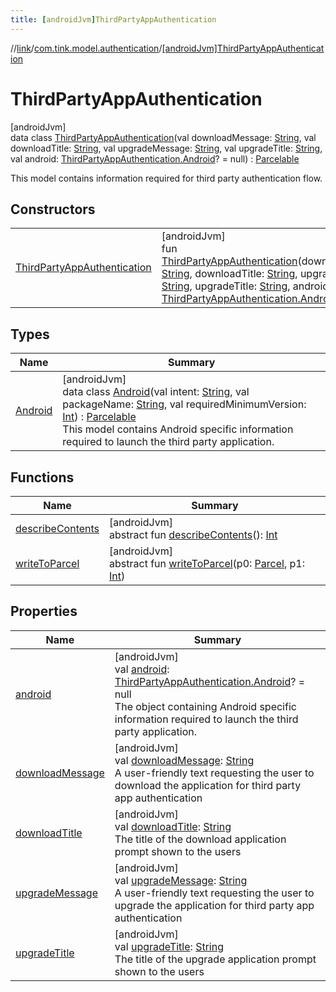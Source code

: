 ```yaml
---
title: [androidJvm]ThirdPartyAppAuthentication
---
```

//[link](../../../index.html)/[com.tink.model.authentication](../index.html)/[[androidJvm]ThirdPartyAppAuthentication](index.html)



# ThirdPartyAppAuthentication



[androidJvm]\
data class [ThirdPartyAppAuthentication](index.html)(val downloadMessage: [String](https://kotlinlang.org/api/latest/jvm/stdlib/kotlin/-string/index.html), val downloadTitle: [String](https://kotlinlang.org/api/latest/jvm/stdlib/kotlin/-string/index.html), val upgradeMessage: [String](https://kotlinlang.org/api/latest/jvm/stdlib/kotlin/-string/index.html), val upgradeTitle: [String](https://kotlinlang.org/api/latest/jvm/stdlib/kotlin/-string/index.html), val android: [ThirdPartyAppAuthentication.Android](-android/index.html)? = null) : [Parcelable](https://developer.android.com/reference/kotlin/android/os/Parcelable.html)

This model contains information required for third party authentication flow.



## Constructors


| | |
|---|---|
| [ThirdPartyAppAuthentication](-third-party-app-authentication.html) | [androidJvm]<br>fun [ThirdPartyAppAuthentication](-third-party-app-authentication.html)(downloadMessage: [String](https://kotlinlang.org/api/latest/jvm/stdlib/kotlin/-string/index.html), downloadTitle: [String](https://kotlinlang.org/api/latest/jvm/stdlib/kotlin/-string/index.html), upgradeMessage: [String](https://kotlinlang.org/api/latest/jvm/stdlib/kotlin/-string/index.html), upgradeTitle: [String](https://kotlinlang.org/api/latest/jvm/stdlib/kotlin/-string/index.html), android: [ThirdPartyAppAuthentication.Android](-android/index.html)? = null) |


## Types


| Name | Summary |
|---|---|
| [Android](-android/index.html) | [androidJvm]<br>data class [Android](-android/index.html)(val intent: [String](https://kotlinlang.org/api/latest/jvm/stdlib/kotlin/-string/index.html), val packageName: [String](https://kotlinlang.org/api/latest/jvm/stdlib/kotlin/-string/index.html), val requiredMinimumVersion: [Int](https://kotlinlang.org/api/latest/jvm/stdlib/kotlin/-int/index.html)) : [Parcelable](https://developer.android.com/reference/kotlin/android/os/Parcelable.html)<br>This model contains Android specific information required to launch the third party application. |


## Functions


| Name | Summary |
|---|---|
| [describeContents](../../com.tink.service.provider/[android-jvm]-provider-filter/index.html#-1578325224%2FFunctions%2F-812656150) | [androidJvm]<br>abstract fun [describeContents](../../com.tink.service.provider/[android-jvm]-provider-filter/index.html#-1578325224%2FFunctions%2F-812656150)(): [Int](https://kotlinlang.org/api/latest/jvm/stdlib/kotlin/-int/index.html) |
| [writeToParcel](../../com.tink.service.provider/[android-jvm]-provider-filter/index.html#-1754457655%2FFunctions%2F-812656150) | [androidJvm]<br>abstract fun [writeToParcel](../../com.tink.service.provider/[android-jvm]-provider-filter/index.html#-1754457655%2FFunctions%2F-812656150)(p0: [Parcel](https://developer.android.com/reference/kotlin/android/os/Parcel.html), p1: [Int](https://kotlinlang.org/api/latest/jvm/stdlib/kotlin/-int/index.html)) |


## Properties


| Name | Summary |
|---|---|
| [android](android.html) | [androidJvm]<br>val [android](android.html): [ThirdPartyAppAuthentication.Android](-android/index.html)? = null<br>The object containing Android specific information required to launch the third party application. |
| [downloadMessage](download-message.html) | [androidJvm]<br>val [downloadMessage](download-message.html): [String](https://kotlinlang.org/api/latest/jvm/stdlib/kotlin/-string/index.html)<br>A user-friendly text requesting the user to download the application for third party app authentication |
| [downloadTitle](download-title.html) | [androidJvm]<br>val [downloadTitle](download-title.html): [String](https://kotlinlang.org/api/latest/jvm/stdlib/kotlin/-string/index.html)<br>The title of the download application prompt shown to the users |
| [upgradeMessage](upgrade-message.html) | [androidJvm]<br>val [upgradeMessage](upgrade-message.html): [String](https://kotlinlang.org/api/latest/jvm/stdlib/kotlin/-string/index.html)<br>A user-friendly text requesting the user to upgrade the application for third party app authentication |
| [upgradeTitle](upgrade-title.html) | [androidJvm]<br>val [upgradeTitle](upgrade-title.html): [String](https://kotlinlang.org/api/latest/jvm/stdlib/kotlin/-string/index.html)<br>The title of the upgrade application prompt shown to the users |

